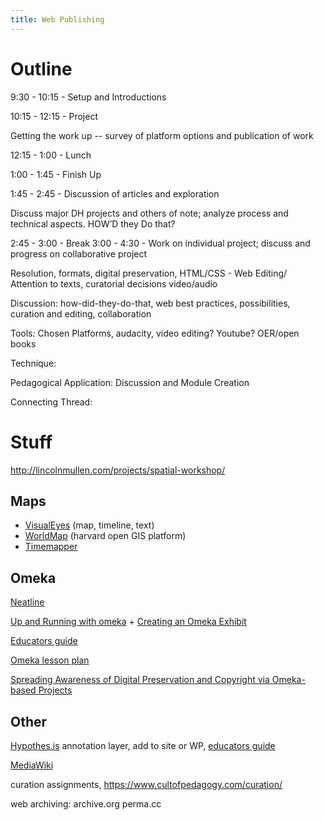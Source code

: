 ```yaml
---
title: Web Publishing
---
```


# Outline

9:30 - 10:15 - Setup and Introductions

10:15 - 12:15 - Project 

Getting the work up -- survey of platform options and publication of work

12:15 - 1:00 - Lunch

1:00 - 1:45 - Finish Up 

1:45 - 2:45 - Discussion of articles and exploration 

Discuss major DH projects and others of note; analyze process and technical aspects. 
HOW’D they Do that? 

2:45 - 3:00 - Break
3:00 - 4:30 - Work on individual project; discuss and progress on collaborative project

Resolution, formats, digital preservation, 
HTML/CSS - Web Editing/ Attention to texts, curatorial decisions
video/audio

Discussion: how-did-they-do-that, web best practices, possibilities, curation and editing, collaboration

Tools: Chosen Platforms, audacity, video editing? Youtube? OER/open books

Technique: 

Pedagogical Application: Discussion and Module Creation
 
Connecting Thread:

# Stuff

http://lincolnmullen.com/projects/spatial-workshop/

## Maps

- [VisualEyes](http://www.viseyes.org/visualeyes/) (map, timeline, text)
- [WorldMap](http://worldmap.harvard.edu/) (harvard open GIS platform)
- [Timemapper](http://timemapper.okfnlabs.org/)

## Omeka 

[Neatline](http://neatline.org/about/)

[Up and Running with omeka](http://programminghistorian.org/lessons/up-and-running-with-omeka) + [Creating an Omeka Exhibit](http://programminghistorian.org/lessons/creating-an-omeka-exhibit)

[Educators guide](http://info.omeka.net/omeka-net-help/use-case-educators/)

[Omeka lesson plan](http://amandafrench.net/2013/11/12/introduction-to-omeka-lesson-plan/)

[Spreading Awareness of Digital Preservation and Copyright via Omeka-based Projects](https://jitp.commons.gc.cuny.edu/spreading-awareness-of-digital-preservation-and-copyright-via-omeka-based-projects/)

## Other 

[Hypothes.is](https://hypothes.is/) annotation layer, add to site or WP, [educators guide](https://hypothes.is/education/)

[MediaWiki](https://www.mediawiki.org/wiki/MediaWiki)

curation assignments, https://www.cultofpedagogy.com/curation/ 

web archiving: archive.org perma.cc 